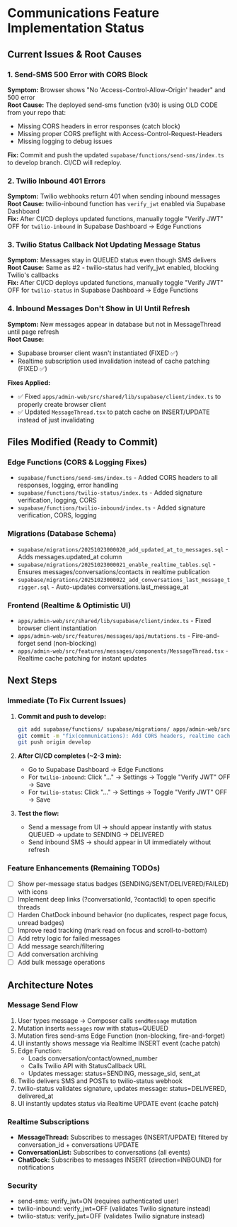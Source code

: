 # Communications Feature Implementation Status

## Current Issues & Root Causes

### 1. Send-SMS 500 Error with CORS Block
**Symptom:** Browser shows "No 'Access-Control-Allow-Origin' header" and 500 error  
**Root Cause:** The deployed send-sms function (v30) is using OLD CODE from your repo that:
- Missing CORS headers in error responses (catch block)
- Missing proper CORS preflight with Access-Control-Request-Headers
- Missing logging to debug issues

**Fix:** Commit and push the updated `supabase/functions/send-sms/index.ts` to develop branch. CI/CD will redeploy.

### 2. Twilio Inbound 401 Errors
**Symptom:** Twilio webhooks return 401 when sending inbound messages  
**Root Cause:** twilio-inbound function has `verify_jwt` enabled via Supabase Dashboard  
**Fix:** After CI/CD deploys updated functions, manually toggle "Verify JWT" OFF for `twilio-inbound` in Supabase Dashboard → Edge Functions

### 3. Twilio Status Callback Not Updating Message Status
**Symptom:** Messages stay in QUEUED status even though SMS delivers  
**Root Cause:** Same as #2 - twilio-status had verify_jwt enabled, blocking Twilio's callbacks  
**Fix:** After CI/CD deploys updated functions, manually toggle "Verify JWT" OFF for `twilio-status` in Supabase Dashboard → Edge Functions

### 4. Inbound Messages Don't Show in UI Until Refresh
**Symptom:** New messages appear in database but not in MessageThread until page refresh  
**Root Cause:**  
- Supabase browser client wasn't instantiated (FIXED ✅)
- Realtime subscription used invalidation instead of cache patching (FIXED ✅)

**Fixes Applied:**
- ✅ Fixed `apps/admin-web/src/shared/lib/supabase/client/index.ts` to properly create browser client
- ✅ Updated `MessageThread.tsx` to patch cache on INSERT/UPDATE instead of just invalidating

## Files Modified (Ready to Commit)

### Edge Functions (CORS & Logging Fixes)
- `supabase/functions/send-sms/index.ts` - Added CORS headers to all responses, logging, error handling
- `supabase/functions/twilio-status/index.ts` - Added signature verification, logging, CORS
- `supabase/functions/twilio-inbound/index.ts` - Added signature verification, CORS, logging

### Migrations (Database Schema)
- `supabase/migrations/20251023000020_add_updated_at_to_messages.sql` - Adds messages.updated_at column
- `supabase/migrations/20251023000021_enable_realtime_tables.sql` - Ensures messages/conversations/contacts in realtime publication
- `supabase/migrations/20251023000022_add_conversations_last_message_trigger.sql` - Auto-updates conversations.last_message_at

### Frontend (Realtime & Optimistic UI)
- `apps/admin-web/src/shared/lib/supabase/client/index.ts` - Fixed browser client instantiation
- `apps/admin-web/src/features/messages/api/mutations.ts` - Fire-and-forget send (non-blocking)
- `apps/admin-web/src/features/messages/components/MessageThread.tsx` - Realtime cache patching for instant updates

## Next Steps

### Immediate (To Fix Current Issues)
1. **Commit and push to develop:**
   ```bash
   git add supabase/functions/ supabase/migrations/ apps/admin-web/src/
   git commit -m "fix(communications): Add CORS headers, realtime cache patching, and DB triggers"
   git push origin develop
   ```

2. **After CI/CD completes (~2-3 min):**
   - Go to Supabase Dashboard → Edge Functions
   - For `twilio-inbound`: Click "..." → Settings → Toggle "Verify JWT" OFF → Save
   - For `twilio-status`: Click "..." → Settings → Toggle "Verify JWT" OFF → Save

3. **Test the flow:**
   - Send a message from UI → should appear instantly with status QUEUED → update to SENDING → DELIVERED
   - Send inbound SMS → should appear in UI immediately without refresh

### Feature Enhancements (Remaining TODOs)
- [ ] Show per-message status badges (SENDING/SENT/DELIVERED/FAILED) with icons
- [ ] Implement deep links (?conversationId, ?contactId) to open specific threads
- [ ] Harden ChatDock inbound behavior (no duplicates, respect page focus, unread badges)
- [ ] Improve read tracking (mark read on focus and scroll-to-bottom)
- [ ] Add retry logic for failed messages
- [ ] Add message search/filtering
- [ ] Add conversation archiving
- [ ] Add bulk message operations

## Architecture Notes

### Message Send Flow
1. User types message → Composer calls `sendMessage` mutation
2. Mutation inserts `messages` row with status=QUEUED
3. Mutation fires send-sms Edge Function (non-blocking, fire-and-forget)
4. UI instantly shows message via Realtime INSERT event (cache patch)
5. Edge Function:
   - Loads conversation/contact/owned_number
   - Calls Twilio API with StatusCallback URL
   - Updates message: status=SENDING, message_sid, sent_at
6. Twilio delivers SMS and POSTs to twilio-status webhook
7. twilio-status validates signature, updates message: status=DELIVERED, delivered_at
8. UI instantly updates status via Realtime UPDATE event (cache patch)

### Realtime Subscriptions
- **MessageThread:** Subscribes to messages (INSERT/UPDATE) filtered by conversation_id + conversations UPDATE
- **ConversationList:** Subscribes to conversations (all events)
- **ChatDock:** Subscribes to messages INSERT (direction=INBOUND) for notifications

### Security
- send-sms: verify_jwt=ON (requires authenticated user)
- twilio-inbound: verify_jwt=OFF (validates Twilio signature instead)
- twilio-status: verify_jwt=OFF (validates Twilio signature instead)

